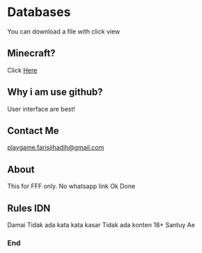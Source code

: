 # Databases
You can download a file with click view

## Minecraft?
Click [Here](github.com/FFF-Net/HHH)

## Why i am use github?
User interface are best!

## Contact Me 
playgame.farisjihadih@gmail.com

## About
This for FFF only.
No whatsapp link
Ok Done

## Rules IDN
Damai
Tidak ada kata kata kasar
Tidak ada konten 18+
Santuy Ae

### End
